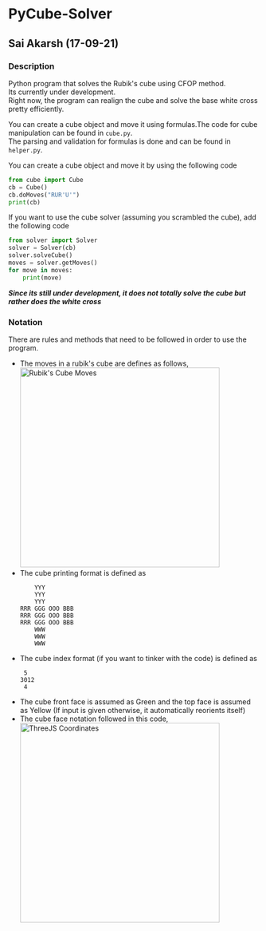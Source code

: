 # PyCube-Solver  
## Sai Akarsh (17-09-21)  

### Description  
Python program that solves the Rubik's cube using CFOP method.  
Its currently under development.  
Right now, the program can realign the cube and solve the base white cross pretty efficiently.  

You can create a cube object and move it using formulas.The code for cube manipulation can be found in `cube.py`.  
The parsing and validation for formulas is done and can be found in `helper.py`.  

You can create a cube object and move it by using the following code  

```python
from cube import Cube
cb = Cube()
cb.doMoves("RUR'U'")
print(cb)
```

If you want to use the cube solver (assuming you scrambled the cube), add the following code  

```python
from solver import Solver
solver = Solver(cb)
solver.solveCube()
moves = solver.getMoves()
for move in moves:
    print(move)
```
_**Since its still under development, it does not totally solve the cube but rather does the white cross**_  

### Notation  
There are rules and methods that need to be followed in order to use the program. 
- The moves in a rubik's cube are defines as follows,    
  <img src="https://jperm.net/images/notation.png" alt="Rubik's Cube Moves" style="width: 400px;"/>  
- The cube printing format is defined as  
  ```
      YYY
      YYY
      YYY
  RRR GGG OOO BBB
  RRR GGG OOO BBB
  RRR GGG OOO BBB
      WWW
      WWW
      WWW
  ```
- The cube index format (if you want to tinker with the code) is defined as  
  ```
   5
  3012
   4
  ```
- The cube front face is assumed as Green and the top face is assumed as Yellow (If input is given otherwise, it automatically reorients itself)  
- The cube face notation followed in this code,  
  <img src="https://i.ibb.co/7W8mHRN/cubenotation.jpg" alt="ThreeJS Coordinates" style="width: 400px;"/>
